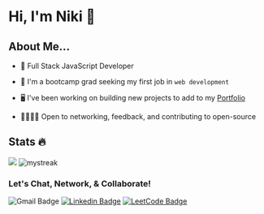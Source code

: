 # Hi, I'm Niki 👋

## About Me...

- 💛 Full Stack JavaScript Developer

- 🌱 I'm a bootcamp grad seeking my first job in `web development`

- 🖥️ I've been working on building new projects to add to my [Portfolio](https://nrenner0211.github.io/super-react-portfolio/)

- 🫱🏻‍🫲🏾 Open to networking, feedback, and contributing to open-source

## Stats 🔥

<img src="https://github-readme-stats.vercel.app/api/top-langs/?username=nrenner0211"/>

<img src="https://github-readme-streak-stats.herokuapp.com/?user=nrenner0211&theme=tokyonight" alt="mystreak"/>

### Let's Chat, Network, & Collaborate!

![Gmail Badge](https://img.shields.io/badge/nrenner0211@gmail.com-D14836?style=for-the-badge&logo=gmail&logoColor=white)
[![Linkedin Badge](https://img.shields.io/badge/nrenner0211-0077B5?style=for-the-badge&logo=linkedin&logoColor=white&link=https://www.linkedin.com/in/nicolette-renner/)](https://www.linkedin.com/in/nicolette-renner/)
[![LeetCode Badge](https://img.shields.io/badge/-LeetCode-FFA116?style=for-the-badge&logo=LeetCode&logoColor=black&link=https://www.leetcode.com/nrenner0211/)](https://www.leetcode.com/nrenner0211/)
